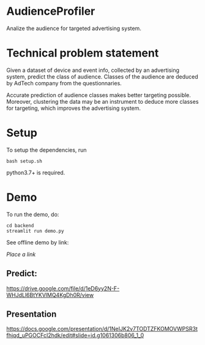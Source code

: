 # AudienceProfiler
Analize the audience for targeted advertising system.


# Technical problem statement

Given a dataset of device and event info, collected by an advertising system, predict the class of audience. Classes of the audience are deduced by AdTech company from the questionnaries.

Accurate prediction of audience classes makes better targeting possible. Moreover, clustering the data may be an instrument to deduce more classes for targeting, which improves the advertising system.

# Setup
To setup the dependencies, run 

    bash setup.sh

python3.7+ is required.

# Demo
To run the demo, do:

    cd backend
    streamlit run demo.py

See offline demo by link:

*Place a link*

## Predict:

https://drive.google.com/file/d/1eD6yy2N-F-WHJdLl6BtYKVlMQ4KgDh0R/view

## Presentation

https://docs.google.com/presentation/d/1NeIJK2v7TODTZFKOMOVWPSR3tfhjqd_uPGOCFcI2hdk/edit#slide=id.g1061306b806_1_0
